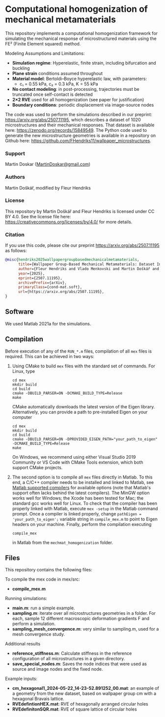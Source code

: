 # Computational homogenization of mechanical metamaterials
This repository implements a computational homogenization framework for simulating the mechanical response of microstructured materials using the FE² (Finite Element squared) method.

Modeling Assumptions and Limitations:
- **Simulation regime**: Hyperelastic, finite strain, including bifurcation and buckling
- **Plane strain** conditions assumed throughout
- **Material model**: Bertoldi–Boyce hyperelastic law, with parameters:
  - c₁ = 0.55 kPa, c₂ = 0.3 kPa, K = 55 kPa
- **No contact modeling**: in post-processing, trajectories must be truncated once self-contact is detected
- **2×2 RVE** used for all homogenization (see paper for justification)
- **Boundary conditions**: periodic displacement via image-source nodes

The code was used to perform the simulations described in our preprint: https://arxiv.org/abs/2507.11195, which describes a dataset of 1020 microstructures and their mechanical responses. That dataset is available here: https://zenodo.org/records/15849549.
The Python code used to generate the new microstructure geometries is available in a repository on Github here: https://github.com/FHendriks11/wallpaper_microstructures.

### Support
Martin Doskar (MartinDoskar@gmail.com)

### Authors
Martin Doškář, modified by Fleur Hendriks

### License
This repository by Martin Doškář and Fleur Hendriks is licensed under CC BY 4.0. See the license file here: https://creativecommons.org/licenses/by/4.0/ for more details.

### Citation
If you use this code, please cite our preprint https://arxiv.org/abs/2507.11195 as follows:

```bibtex
@misc{hendriks2025wallpapergroupbasedmechanicalmetamaterials,
      title={Wallpaper Group-Based Mechanical Metamaterials: Dataset Including Mechanical Responses}, 
      author={Fleur Hendriks and Vlado Menkovski and Martin Doškář and Marc G. D. Geers and Kevin Verbeek and Ondřej Rokoš},
      year={2025},
      eprint={2507.11195},
      archivePrefix={arXiv},
      primaryClass={cond-mat.soft},
      url={https://arxiv.org/abs/2507.11195}, 
}
```

## Software
We used Matlab 2021a for the simulations.

## Compilation

Before execution of any of the `RUN_*.m` files, compilation of all `mex` files is required. This can be achieved in two ways:

1. Using CMake to build `mex` files with the standard set of commands. For Linux, type
    ```
    cd mex
    mkdir build
    cd build
    cmake -DBUILD_PARSER=ON -DCMAKE_BUILD_TYPE=Release
    make
    ```
    CMake automatically downloads the latest version of the Eigen library. Alternatively, you can provide a path to pre-installed Eigen on your computer
    ```
    cd mex
    mkdir build
    cd build
    cmake -DBUILD_PARSER=ON -DPROVIDED_EIGEN_PATH="your_path_to_eigen" -DCMAKE_BUILD_TYPE=Release
    make
    ```
    On Windows, we recommend using either Visual Studio 2019 Community or VS Code with CMake Tools extension, which both support CMake projects.

2. The second option is to compile all `mex` files directly in Matlab. To this end, a C/C++ compiler needs to be installed and linked to Matlab, see [Matlab supported compilers](https://www.mathworks.com/support/compilers.html) for available options (note that Matlab's support often lacks behind the latest compilers). The MinGW option works well for Windows; the Xcode has been tested for Mac; the standard gcc works well for Linux. To check that the compiler has been properly linked with Matlab, execute `mex -setup` in the Matlab command prompt.
Once a compiler is linked properly, change `pathEigen = 'your_path_to_eigen';` variable string in `compile_mex.m` to point to Eigen headers on your machine. Finally, perform the compilation executing
    ```
    compile_mex
    ```
    in Matlab from the `mechmat_homogenization` folder.

## Files
This repository contains the following files:

To compile the mex code in mex/src:
* **compile_mex.m**

Running simulations:
* **main.m**: run a simple example.
* **sampling.m**: iterate over all microstructures geometries in a folder. For each, sample 12 different macroscopic deformation gradients F and perform a simulation.
* **sampling_mesh_convergence.m**: very similar to sampling.m, used for a mesh convergence study.

Additional results
* **reference_stiffness.m**: Calculate stiffness in the reference configuration of all microstructures in a given directory.
* **save_special_nodes.m**: Saves the node indices that were used as source and image nodes and the fixed node.

Example inputs:
* **cm_hexagonal1_2024-05-22_14-23-52.891252_00.mat**: an example of a geometry from the new dataset, based on wallpaper group cm with a hexagonal Bravais lattice.
* **RVEdefintionHEX.mat**: RVE of hexagonally arranged circular holes
* **RVEdefinitonSQR.mat**: RVE of square lattice of circular holes
